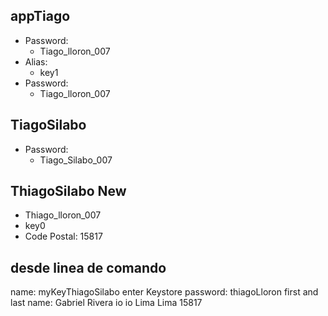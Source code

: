 ## appTiago
* Password:
   - Tiago_lloron_007
* Alias:
   - key1
* Password:
   - Tiago_lloron_007

## TiagoSilabo
* Password:
   - Tiago_Silabo_007

## ThiagoSilabo New
- Thiago_lloron_007
- key0
- Code Postal: 15817

## desde linea de comando
name: myKeyThiagoSilabo
enter Keystore password: thiagoLloron
first and last name: Gabriel Rivera
io
io
Lima
Lima
15817
